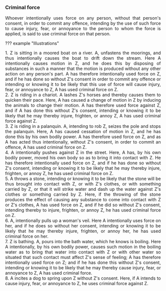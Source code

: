 ### Criminal force
<div style="text-align: justify">

Whoever intentionally uses force on any person, without that person's consent, in order to commit any offence, intending by the use of such force to cause injury, fear, or annoyance to the person to whom the force is applied, is said to use criminal force on that person.

</div>

??? example "Illustrations"
    <div style="text-align: justify"> 1. Z is sitting in a moored boat on a river. A, unfastens the moorings, and thus intentionally causes the boat to drift down the stream. Here A intentionally causes motion in Z, and he does this by disposing of substances in such a manner that the motion is produced without any other action on any person's part. A has therefore intentionally used force on Z, and if he has done so without Z's consent in order to commit any offence or intending or knowing it to be likely that this use of force will cause injury, fear, or annoyance to Z, A has used criminal force on Z.
    <div style="text-align: justify"> 2. Z is riding in a chariot. A lashes Z's horses and thereby causes them to quicken their pace. Here, A has caused a change of motion in Z by inducing the animals to change their motion. A has therefore used force against Z, and if A has done this without Z's consent, intending or knowing it to be likely that he may thereby injure, frighten, or annoy Z, A has used criminal force against Z.
    <div style="text-align: justify"> 3. Z is riding in a palanquin. A, intending to rob Z, seizes the pole and stops the palanquin. Here, A has caused cessation of motion in Z, and he has done this by his own bodily power. A has therefore used force on Z, and as A has acted thus intentionally, without Z's consent, in order to commit an offence, A has used criminal force on Z.
    <div style="text-align: justify"> 4. A intentionally pushes against Z in the street. Here, A has, by his own bodily power, moved his own body so as to bring it into contact with Z. He has therefore intentionally used force on Z, and if he has done so without Z's consent, intending or knowing it to be likely that he may thereby injure, frighten, or annoy Z, he has used criminal force on Z.
    <div style="text-align: justify"> 5. A throws a stone, intending or knowing it to be likely that the stone will be thus brought into contact with Z, or with Z's clothes, or with something carried by Z, or that it will strike water and dash up the water against Z's clothes or something carried by Z. Here, if the throwing of the stone produces the effect of causing any substance to come into contact with Z or Z's clothes, A has used force on Z, and if he did so without Z's consent, intending thereby to injure, frighten, or annoy Z, he has used criminal force on Z.
    <div style="text-align: justify"> 6. A, intentionally pulls up a woman's veil. Here A intentionally uses force on her, and if he does so without her consent, intending or knowing it to be likely that he may thereby injure, frighten, or annoy her, he has used criminal force on her.
    <div style="text-align: justify"> 7. Z is bathing. A, pours into the bath water, which he knows is boiling. Here A intentionally, by his own bodily power, causes such motion in the boiling water as to bring that water into contact with Z or with other water so situated that such contact must affect Z's sense of feeling; A has therefore intentionally used force on Z; and if he has done this without Z's consent, intending or knowing it to be likely that he may thereby cause injury, fear, or annoyance to Z, A has used criminal force.
    <div style="text-align: justify"> 8. A incites a dog to spring upon Z without Z's consent. Here, if A intends to cause injury, fear, or annoyance to Z, he uses criminal force against Z.
